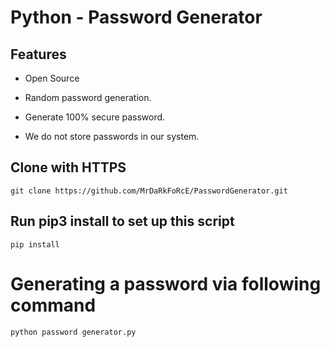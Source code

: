 # Python - Password Generator

## Features

* Open Source

* Random password generation.

* Generate 100% secure password.

* We do not store passwords in our system.

## Clone with HTTPS
```
git clone https://github.com/MrDaRkFoRcE/PasswordGenerator.git
```

## Run pip3 install to set up this script
```
pip install
```

# Generating a password via following command
```
python password generator.py
```

